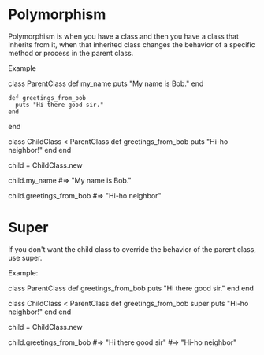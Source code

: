 # Polymorphism
Polymorphism is when you have a class and then you have a class that inherits from it, when that inherited class changes the behavior of a specific method or process in the parent class.

  Example

  class ParentClass
    def my_name
      puts "My name is Bob."
    end

    def greetings_from_bob
      puts "Hi there good sir."
    end
  end

  class ChildClass < ParentClass
    def greetings_from_bob
      puts "Hi-ho neighbor!"
    end
  end

  child = ChildClass.new

  child.my_name
  #=> "My name is Bob."

  child.greetings_from_bob
  #=> "Hi-ho neighbor"

# Super

If you don't want the child class to override the behavior of the parent class, use super.

  Example:

  class ParentClass
    def greetings_from_bob
      puts "Hi there good sir."
    end
  end

  class ChildClass < ParentClass
    def greetings_from_bob
      super
      puts "Hi-ho neighbor!"
    end
  end

  child = ChildClass.new

  child.greetings_from_bob
  #=> "Hi there good sir"
  #=> "Hi-ho neighbor"
